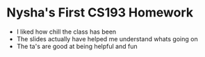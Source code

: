 # Nysha's First CS193 Homework

- I liked how chill the class has been
- The slides actually have helped me understand whats going on
- The ta's are good at being helpful and fun
